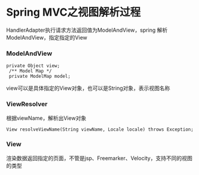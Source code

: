 # Spring MVC之视图解析过程
HandlerAdapter执行请求方法返回值为ModelAndView，spring 解析ModelAndView，指定指定的View

### ModelAndView


```
private Object view; 
 /** Model Map */
 private ModelMap model;

```

view可以是具体指定的View对象，也可以是String对象，表示视图名称

### ViewResolver
根据viewName，解析出View对象


```
View resolveViewName(String viewName, Locale locale) throws Exception;

```

### View
渲染数据返回指定的页面，不管是jsp、Freemarker、Velocity，支持不同的视图的类型

